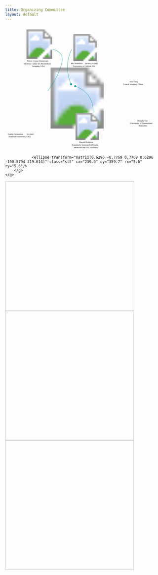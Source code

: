 ```yaml
--- 
title: Organizing Committee
layout: default
--- 
```

<!-- <table style="width:100%">
<tbody>
<tr>
    <td><img src="/images/committee/sophie.jpg" width=200px></td>
    <td><img src="/images/committee/mo.jpg" width=200px></td>
    <td><img src="/images/committee/daniel.jpg" width=200px></td>
</tr>
<tr>
<td><strong><a href="https://sophieschau.github.io">Sophie Schauman <a style="font-size: smaller;">(co-chair)</a></a></strong><br> Stanford University, USA</td>
<td><strong><a href="https://moshahdloo.com">Mo Shahdloo <a style="font-size: smaller;">(he/him; co-chair)</a></a></strong><br> University of Oxford, UK</td>
<td><strong><a href="https://www.mevis.fraunhofer.de/en/employees/daniel-hoinkiss.html">Daniel Hoinkiss</a></strong><br> Fraunhofer Institute for Digital Medicine MEVIS, Germany</td>
</tr>
<tr>
    <td><img src="/images/committee/hongfu.jpg" width=200px></td>
    <td><img src="/images/committee/nikou.jpg" width=200px></td>
    <td><img src="/images/committee/yan.jpg" width=200px></td>
</tr>
<tr>
<td><strong><a href="https://researchers.uq.edu.au/researcher/24057">Hongfu Sun</a></strong><br> University of Queensland, Australlia</td>
<td><strong><a href="https://twitter.com/nikou_ld?lang=en-GB">Nikou Louise Damestani</a></strong><br> Martinos Center for Biomedical Imaging, USA</td>
<td><strong><a href="https://www.linkedin.com/in/yan-tong-6b20ba141/">Yan Tong</a></strong><br> United Imaging, China</td>
</tr>
</tbody>
</table> -->
<div>
<!-- <img src="/images/committee/worldmap.png" width=900pt style="-webkit-box-shadow: 0 0 0px #ffffff; border: 0px;max-width: 900pt"> -->
<svg width="1000" height="800">
<?xml version="1.0" encoding="utf-8"?>
<!-- Generator: Adobe Illustrator 23.1.1, SVG Export Plug-In . SVG Version: 6.00 Build 0)  -->
<svg version="1.1" id="Layer_1" xmlns="http://www.w3.org/2000/svg" xmlns:xlink="http://www.w3.org/1999/xlink" x="0px" y="0px"
     viewBox="0 0 875.1 692.8" style="enable-background:new 0 0 875.1 692.8;" xml:space="preserve">
<style type="text/css">
    .st0{fill:none;}
    .st1{font-family:'Arial-BoldMT';}
    .st2{font-size:12px;}
    .st3{font-size:10px;}
    .st4{fill:none;stroke:#009999;stroke-width:1.5;stroke-miterlimit:10;}
    .st5{fill:#009999;}
</style>
<image style="overflow:visible;enable-background:new    ;" width="2001" height="1138" xlink:href="/images/committee/worldmap_base.png"  transform="matrix(0.2999 0 0 0.2999 104.7254 229.8616)">
</image>
<a xlink:href="https://moshahdloo.com/" >
    <rect x="366.4" y="202.2" class="st0" width="170.1" height="28.4"/>
    <text transform="matrix(1 0 0 1 370.1592 210.7548)" class="st1 st2">Mo Shahdloo </text>
    <text transform="matrix(1 0 0 1 448.8192 210.7548)" class="st1 st3">(he/him; co-chair)</text>
    <text transform="matrix(1 0 0 1 381.7592 225.1548)" class="st1 st2">University of Oxford, UK</text>
</a>
<a xlink:href="https://sophieschau.github.io/" >
    <rect x="5.9" y="597" class="st0" width="170.1" height="28.3"/>
    <text transform="matrix(1 0 0 1 14.4904 605.5742)" class="st1 st2">Sophie Schauman </text>
    <text transform="matrix(1 0 0 1 121.8504 605.5742)" class="st1 st3">(co-chair)</text>
    <text transform="matrix(1 0 0 1 19.6004 619.9742)" class="st1 st2">Stanford University, USA</text>
</a>
<a xlink:href="https://twitter.com/nikou_ld?lang=en-GB" >
    <rect x="98.8" y="188" class="st0" width="186" height="43.8"/>
    <text transform="matrix(1 0 0 1 122.0873 196.6357)" class="st1 st2">Nikou Louise Damestani</text>
    <text transform="matrix(1 0 0 1 102.7573 211.0357)" class="st1 st2">Martinos Center for Biomedical </text>
    <text transform="matrix(1 0 0 1 152.7673 225.4357)" class="st1 st2">Imaging, USA</text>
</a>
<a xlink:href="https://www.mevis.fraunhofer.de/en/employees/daniel-hoinkiss.html" >
    <rect x="371.6" y="643.2" class="st0" width="179.7" height="42.2"/>
    <text transform="matrix(1 0 0 1 416.8162 651.7732)" class="st1 st2">Daniel Hoinkiss</text>
    <text transform="matrix(1 0 0 1 375.1662 666.1732)" class="st1 st2">Fraunhofer Institute for Digital </text>
    <text transform="matrix(1 0 0 1 386.1362 680.5732)" class="st1 st2">Medicine MEVIS, Germany</text>
</a>
<a xlink:href="https://researchers.uq.edu.au/researcher/24057" >
    <rect x="687.5" y="522.3" class="st0" width="179.7" height="42.2"/>
    <text transform="matrix(1 0 0 1 743.373 530.9299)" class="st1 st2">Hongfu Sun</text>
    <text transform="matrix(1 0 0 1 703.343 545.3298)" class="st1 st2">University of Queensland, </text>
    <text transform="matrix(1 0 0 1 750.023 559.7299)" class="st1 st2">Australlia</text>
</a>
<a xlink:href="https://www.linkedin.com/in/yan-tong-6b20ba141/" >
    <rect x="638" y="303.6" class="st0" width="179.7" height="28.6"/>
    <text transform="matrix(1 0 0 1 700.5128 312.168)" class="st1 st2">Yan Tong</text>
    <text transform="matrix(1 0 0 1 664.5128 326.568)" class="st1 st2">United Imaging, China</text>
</a>
<image style="overflow:visible;" width="417" height="418" xlink:href="/images/committee/mo.jpg"  transform="matrix(0.36 0 0 0.36 374.4 42.33)">
</image>
<g>
    <g>
        <path class="st4" d="M370.8,322.9c-11.4-26.6-28.9-79.3-15.6-141.4c4.6-21.4,11.9-39.5,19.3-54"/>
        <g>
            <path class="st5" d="M375.9,320.4c1.2,2.9-0.1,6.2-3,7.4s-6.2-0.1-7.4-3c-1.2-2.9,0.1-6.2,3-7.4
                C371.4,316.2,374.7,317.5,375.9,320.4z"/>
        </g>
    </g>
</g>
<image style="overflow:visible;" width="418" height="418" xlink:href="/images/committee/daniel.jpg"  transform="matrix(0.36 0 0 0.36 386.28 484.05)">
</image>
<g>
    <g>
        <path class="st4" d="M393.8,333.8c17.3,5.9,64.5,25.8,88,76.5c14.3,30.7,13.6,59.3,12.2,74"/>
        <g>
            <path class="st5" d="M392.3,339.3c-3-1-4.6-4.1-3.6-7.1s4.1-4.6,7.1-3.6s4.6,4.1,3.6,7.1C398.5,338.6,395.3,340.2,392.3,339.3z"
                />
        </g>
    </g>
</g>
<image style="overflow:visible;" width="418" height="458" xlink:href="/images/committee/nikou.jpg"  transform="matrix(0.36 0 0 0.36 116.64 16.05)">
</image>
<g>
    <g>
        <path class="st4" d="M239.8,359.9c33.6-43.2,52.7-82.7,63.7-109.9c25.6-63.5,16.6-84,12.5-91.3c-11.9-21.5-36.6-29.4-49.2-32.4"/>
        <g>
            
                <ellipse transform="matrix(0.6296 -0.7769 0.7769 0.6296 -190.5794 319.614)" class="st5" cx="239.9" cy="359.7" rx="5.6" ry="5.6"/>
        </g>
    </g>
</g>
<image style="overflow:visible;" width="418" height="418" xlink:href="/images/committee/sophie.jpg"  transform="matrix(0.36 0 0 0.36 19.8 436.53)">
</image>
<g>
    <g>
        <path class="st4" d="M162.3,367.1c-28.5-6.6-57,2.5-72.5,23c-14,18.6-12.4,40.1-11.8,46.5"/>
        <g>
            <path class="st5" d="M163.4,361.6c3,0.8,4.8,3.9,4,6.9c-0.8,3-3.9,4.8-6.9,4c-3-0.8-4.8-3.9-4-6.9S160.4,360.8,163.4,361.6z"/>
        </g>
    </g>
</g>
<image style="overflow:visible;" width="417" height="417" xlink:href="/images/committee/hongfu.jpg"  transform="matrix(0.36 0 0 0.36 702.36 361.65)">
</image>
<g>
    <g>
        <path class="st4" d="M641.2,496.6c1.9-10.6,8.2-33.4,29.5-47c12.3-7.9,24.7-9.5,31.7-9.8"/>
        <g>
            <path class="st5" d="M646.9,497.2c-0.5,3.1-3.3,5.2-6.4,4.8s-5.2-3.3-4.8-6.4c0.5-3.1,3.3-5.2,6.4-4.8
                C645.2,491.2,647.3,494.1,646.9,497.2z"/>
        </g>
    </g>
</g>
<image style="overflow:visible;" width="417" height="418" xlink:href="/images/committee/yan.jpg"  transform="matrix(0.36 0 0 0.36 652.68 147.81)">
</image>
<g>
    <g>
        <path class="st4" d="M582.8,378.2c2.3-35.4,12-89.4,49.5-137.5c6.7-8.5,13.6-16.1,20.5-22.9"/>
        <g>
            <path class="st5" d="M588.5,378.3c-0.2,3.1-2.9,5.5-6,5.2s-5.5-2.9-5.2-6c0.2-3.1,2.9-5.5,6-5.2
                C586.4,372.5,588.8,375.2,588.5,378.3z"/>
        </g>
    </g>
</g>
</svg>
</div>